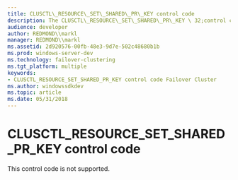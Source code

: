 ```yaml
---
title: CLUSCTL\_RESOURCE\_SET\_SHARED\_PR\_KEY control code
description: The CLUSCTL\_RESOURCE\_SET\_SHARED\_PR\_KEY \ 32;control code is reserved for internal use only.
audience: developer
author: REDMOND\\markl
manager: REDMOND\\markl
ms.assetid: 2d920576-00fb-48e3-9d7e-502c48680b1b
ms.prod: windows-server-dev
ms.technology: failover-clustering
ms.tgt_platform: multiple
keywords:
- CLUSCTL_RESOURCE_SET_SHARED_PR_KEY control code Failover Cluster
ms.author: windowssdkdev
ms.topic: article
ms.date: 05/31/2018
---
```


# CLUSCTL\_RESOURCE\_SET\_SHARED\_PR\_KEY control code

This control code is not supported.

 

 





